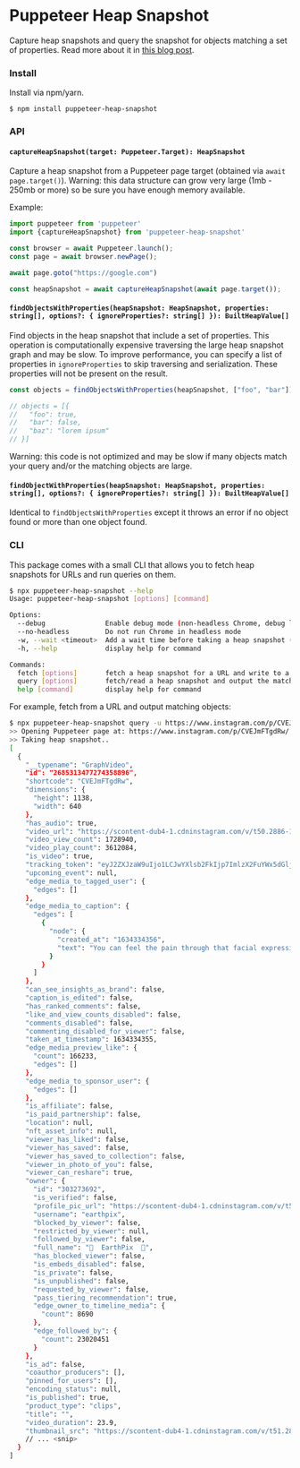 # Puppeteer Heap Snapshot
Capture heap snapshots and query the snapshot for objects matching a set of properties. Read more about it in [this blog post](https://www.adriancooney.ie/blog/web-scraping-via-javascript-heap-snapshots).

### Install
Install via npm/yarn.

```
$ npm install puppeteer-heap-snapshot
```

### API
#### `captureHeapSnapshot(target: Puppeteer.Target): HeapSnapshot`

Capture a heap snapshot from a Puppeteer page target (obtained via `await page.target()`). Warning: this data structure can grow very large (1mb - 250mb or more) so be sure you have enough memory available.

Example:

```js
import puppeteer from 'puppeteer'
import {captureHeapSnapshot} from 'puppeteer-heap-snapshot'

const browser = await Puppeteer.launch();
const page = await browser.newPage();

await page.goto("https://google.com")

const heapSnapshot = await captureHeapSnapshot(await page.target());
```

#### `findObjectsWithProperties(heapSnapshot: HeapSnapshot, properties: string[], options?: { ignoreProperties?: string[] }): BuiltHeapValue[]`

Find objects in the heap snapshot that include a set of properties. This operation is computationally expensive traversing the large heap snapshot graph and may be slow. To improve performance, you can specify a list of properties in `ignoreProperties` to skip traversing and serialization. These properties will not be present on the result.

```js
const objects = findObjectsWithProperties(heapSnapshot, ["foo", "bar"]);

// objects = [{
//   "foo": true,
//   "bar": false,
//   "baz": "lorem ipsum"
// }]
```

Warning: this code is not optimized and may be slow if many objects match your query and/or the matching objects are large.

#### `findObjectWithProperties(heapSnapshot: HeapSnapshot, properties: string[], options?: { ignoreProperties?: string[] }): BuiltHeapValue[]`

Identical to `findObjectsWithProperties` except it throws an error if no object found or more than one object found.

### CLI
This package comes with a small CLI that allows you to fetch heap snapshots for URLs and run queries on them.

```sh
$ npx puppeteer-heap-snapshot --help
Usage: puppeteer-heap-snapshot [options] [command]

Options:
  --debug               Enable debug mode (non-headless Chrome, debug logging)
  --no-headless         Do not run Chrome in headless mode
  -w, --wait <timeout>  Add a wait time before taking a heap snapshot (default: "10000")
  -h, --help            display help for command

Commands:
  fetch [options]       fetch a heap snapshot for a URL and write to a file
  query [options]       fetch/read a heap snapshot and output the matching objects in JSON
  help [command]        display help for command
```

For example, fetch from a URL and output matching objects:

```sh
$ npx puppeteer-heap-snapshot query -u https://www.instagram.com/p/CVEJmFTgdRw/ -p video_view_count,video_play_count,shortcode,video_url --no-headless | jq .
>> Opening Puppeteer page at: https://www.instagram.com/p/CVEJmFTgdRw/
>> Taking heap snapshot..
[
  {
    "__typename": "GraphVideo",
    "id": "2685313477274358896",
    "shortcode": "CVEJmFTgdRw",
    "dimensions": {
      "height": 1138,
      "width": 640
    },
    "has_audio": true,
    "video_url": "https://scontent-dub4-1.cdninstagram.com/v/t50.2886-16/245967496_255835479890012_5087347215509320349_n.mp4?efg=eyJ2ZW5jb2RlX3RhZyI6InZ0c192b2RfdXJsZ2VuLjY0MC5jbGlwcy5iYXNlbGluZSIsInFlX2dyb3VwcyI6IltcImlnX3dlYl9kZWxpdmVyeV92dHNfb3RmXCJdIn0&_nc_ht=scontent-dub4-1.cdninstagram.com&_nc_cat=108&_nc_ohc=rWf9nUMf15MAX-SnjOC&edm=AABBvjUBAAAA&vs=1007318140116355_4062183883&_nc_vs=HBksFQAYJEdJZ3FxUTVjV09aV3J1Z0FBSjF5Z2ExVzQ1bEdicV9FQUFBRhUAAsgBABUAGCRHSnZtbmc0SUxSVkZlNDBLQU54WGpxeTVyR2M4YnFfRUFBQUYVAgLIAQAoABgAGwAVAAAm6q%2FRme3ItUAVAigCQzMsF0A35mZmZmZmGBJkYXNoX2Jhc2VsaW5lXzFfdjERAHX%2BBwA%3D&ccb=7-4&oe=626815EC&oh=00_AT_n_BkYsvtICC3t_C2HlRaILWv4xsqZAjcZKcRoR36fng&_nc_sid=83d603",
    "video_view_count": 1728940,
    "video_play_count": 3612084,
    "is_video": true,
    "tracking_token": "eyJ2ZXJzaW9uIjo1LCJwYXlsb2FkIjp7ImlzX2FuYWx5dGljc190cmFja2VkIjp0cnVlLCJ1dWlkIjoiYjNmNGRlYjAxMzk1NGZhM2FmNmQ1OWY1YTUwYzEzZmEyNjg1MzEzNDc3Mjc0MzU4ODk2In0sInNpZ25hdHVyZSI6IiJ9",
    "upcoming_event": null,
    "edge_media_to_tagged_user": {
      "edges": []
    },
    "edge_media_to_caption": {
      "edges": [
        {
          "node": {
            "created_at": "1634334356",
            "text": "You can feel the pain through that facial expression! 梁\n @jago.artist\nRome, Italy"
          }
        }
      ]
    },
    "can_see_insights_as_brand": false,
    "caption_is_edited": false,
    "has_ranked_comments": false,
    "like_and_view_counts_disabled": false,
    "comments_disabled": false,
    "commenting_disabled_for_viewer": false,
    "taken_at_timestamp": 1634334355,
    "edge_media_preview_like": {
      "count": 166233,
      "edges": []
    },
    "edge_media_to_sponsor_user": {
      "edges": []
    },
    "is_affiliate": false,
    "is_paid_partnership": false,
    "location": null,
    "nft_asset_info": null,
    "viewer_has_liked": false,
    "viewer_has_saved": false,
    "viewer_has_saved_to_collection": false,
    "viewer_in_photo_of_you": false,
    "viewer_can_reshare": true,
    "owner": {
      "id": "303273692",
      "is_verified": false,
      "profile_pic_url": "https://scontent-dub4-1.cdninstagram.com/v/t51.2885-19/277325903_668349461072817_8676852949764101515_n.jpg?stp=dst-jpg_s150x150&_nc_ht=scontent-dub4-1.cdninstagram.com&_nc_cat=1&_nc_ohc=kh9ga1KrRAMAX9grvVd&edm=AABBvjUBAAAA&ccb=7-4&oh=00_AT_cEiCoW8MI44lLvf9UAyzlx0oFE2nOBKb1fz5egVb36g&oe=626CCED0&_nc_sid=83d603",
      "username": "earthpix",
      "blocked_by_viewer": false,
      "restricted_by_viewer": null,
      "followed_by_viewer": false,
      "full_name": "  EarthPix  ",
      "has_blocked_viewer": false,
      "is_embeds_disabled": false,
      "is_private": false,
      "is_unpublished": false,
      "requested_by_viewer": false,
      "pass_tiering_recommendation": true,
      "edge_owner_to_timeline_media": {
        "count": 8690
      },
      "edge_followed_by": {
        "count": 23020451
      }
    },
    "is_ad": false,
    "coauthor_producers": [],
    "pinned_for_users": [],
    "encoding_status": null,
    "is_published": true,
    "product_type": "clips",
    "title": "",
    "video_duration": 23.9,
    "thumbnail_src": "https://scontent-dub4-1.cdninstagram.com/v/t51.2885-15/245961614_4361781063908112_409992614002041515_n.jpg?stp=c0.249.640.640a_dst-jpg_e35&_nc_ht=scontent-dub4-1.cdninstagram.com&_nc_cat=100&_nc_ohc=n88eii2iM2gAX_UthWA&edm=AABBvjUBAAAA&ccb=7-4&oh=00_AT84-O-4_gUIoKKa2IfsGy4eiw3jCbO09oi4rLA5P_1Nvw&oe=6267DE3F&_nc_sid=83d603",
    // ... <snip>
  }
]

